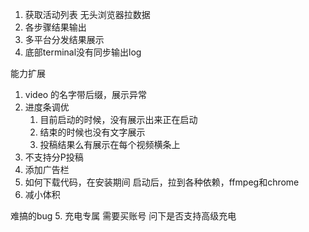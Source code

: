 1. 获取活动列表
  无头浏览器拉数据
2. 各步骤结果输出
3. 多平台分发结果展示
4. 底部terminal没有同步输出log

能力扩展
1. video 的名字带后缀，展示异常
1. 进度条调优
   1. 目前启动的时候，没有展示出来正在启动
   2. 结束的时候也没有文字展示
   3. 投稿结果么有展示在每个视频横条上
2. 不支持分P投稿
3. 添加广告栏
4. 如何下载代码，在安装期间
  启动后，拉到各种依赖，ffmpeg和chrome
1. 减小体积

难搞的bug
5. 充电专属
  需要买账号
  问下是否支持高级充电
